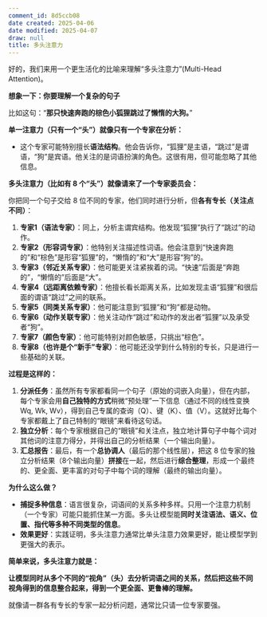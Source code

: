 ```yaml
---
comment_id: 8d5ccb08
date created: 2025-04-06
date modified: 2025-04-07
draw: null
title: 多头注意力
---
```

好的，我们来用一个更生活化的比喻来理解“多头注意力”(Multi-Head Attention)。

**想象一下：你要理解一个复杂的句子**

比如这句：“**那只快速奔跑的棕色小狐狸跳过了懒惰的大狗。**”

**单一注意力（只有一个“头”）就像只有一个专家在分析：**

- 这个专家可能特别擅长**语法结构**。他会告诉你，“狐狸”是主语，“跳过”是谓语，“狗”是宾语。他关注的是词语扮演的角色。这很有用，但可能忽略了其他信息。

**多头注意力（比如有 8 个“头”）就像请来了一个专家委员会：**

你把同一个句子交给 8 位不同的专家，他们同时进行分析，但**各有专长（关注点不同）**：

1. **专家1（语法专家）**：同上，分析主谓宾结构。他发现“狐狸”执行了“跳过”的动作。
2. **专家2（形容词专家）**：他特别关注描述性词语。他会注意到“快速奔跑的”和“棕色”是形容“狐狸”的，“懒惰的”和“大”是形容“狗”的。
3. **专家3（邻近关系专家）**：他可能更关注紧挨着的词。“快速”后面是“奔跑的”，“懒惰的”后面是“大”。
4. **专家4（远距离依赖专家）**：他擅长看长距离关系，比如发现主语“狐狸”和很后面的谓语“跳过”之间的联系。
5. **专家5（同类关系专家）**：他可能注意到“狐狸”和“狗”都是动物。
6. **专家6（动作关联专家）**：他关注动作“跳过”和动作的发出者“狐狸”以及承受者“狗”。
7. **专家7（颜色专家）**：他可能特别对颜色敏感，只挑出“棕色”。
8. **专家8（也许是个“新手”专家）**：他可能还没学到什么特别的专长，只是进行一些基础的关联。

**过程是这样的：**

1. **分派任务**：虽然所有专家都看同一个句子（原始的词嵌入向量），但在内部，每个专家会用**自己独特的方式**稍微“预处理”一下信息（通过不同的线性变换 Wq, Wk, Wv），得到自己专属的查询（Q）、键（K）、值（V）。这就好比每个专家都戴上了自己特制的“眼镜”来看待这句话。
2. **独立分析**：每个专家根据自己的“眼镜”和关注点，独立地计算句子中每个词对其他词的注意力得分，并得出自己的分析结果（一个输出向量）。
3. **汇总报告**：最后，有一个**总协调人**（最后的那个线性层），把这 8 位专家的独立分析结果（8个输出向量）**拼接**在一起，然后进行**综合整理**，形成一个最终的、更全面、更丰富的对句子中每个词的理解（最终的输出向量）。

**为什么这么做？**

- **捕捉多种信息**：语言很复杂，词语间的关系多种多样。只用一个注意力机制（一个专家）可能只能抓住某一方面。多头让模型能**同时关注语法、语义、位置、指代等多种不同类型的信息**。
- **效果更好**：实践证明，多头注意力通常比单头注意力效果更好，能让模型学到更强大的表示。

**简单来说，多头注意力就是：**

**让模型同时从多个不同的“视角”（头）去分析词语之间的关系，然后把这些不同视角得到的信息整合起来，得到一个更全面、更鲁棒的理解。**

就像请一群各有专长的专家一起分析问题，通常比只请一位专家要强。
